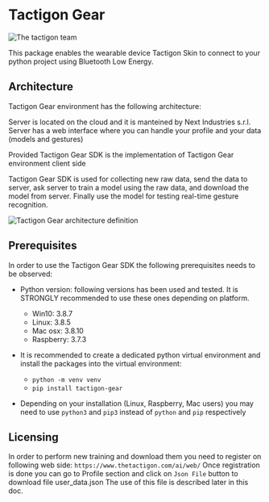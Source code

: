 # Tactigon Gear

![The tactigon team](https://avatars.githubusercontent.com/u/63020285?s=200&v=4)

This package enables the wearable device Tactigon Skin to connect to your python project using Bluetooth Low Energy.

## Architecture

Tactigon Gear environment has the following architecture:

Server is located on the cloud and it is manteined by Next Industries s.r.l.
Server has a web interface where you can handle your profile and your data (models and gestures)

Provided Tactigon Gear SDK is the implementation of Tactigon Gear environment client side

Tactigon Gear SDK is used for collecting new raw data, send the data to server,
ask server to train a model using the raw data, and download the model from server. 
Finally use the model for testing real-time gesture recognition.

![Tactigon Gear architecture definition](https://www.thetactigon.com/wp/wp-content/uploads/2023/11/Architecture_Tactigon_Gear.png "Tactigon Gear architecture definition")  

## Prerequisites
In order to use the Tactigon Gear SDK the following prerequisites needs to be observed:

* Python version: following versions has been used and tested. It is STRONGLY recommended to use these ones depending on platform.
  * Win10: 3.8.7
  * Linux: 3.8.5
  * Mac osx: 3.8.10
  * Raspberry: 3.7.3

* It is recommended to create a dedicated python virtual environment and install the packages into the virtual environment:  
  * `python -m venv venv`
  * `pip install tactigon-gear`

* Depending on your installation (Linux, Raspberry, Mac users) you may need to use `python3` and `pip3` instead of `python` and `pip` respectively

## Licensing

In order to perform new training and download them you need to register on following web side:
`https://www.thetactigon.com/ai/web/`
Once registration is done you can go to Profile section and click on `Json File` button to download file user_data.json
The use of this file is described later in this doc.